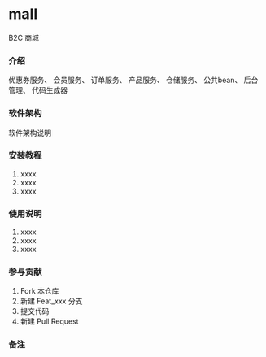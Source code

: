 # mall
B2C 商城
### 介绍
优惠券服务、
会员服务、
订单服务、
产品服务、
仓储服务、
公共bean、
后台管理、
代码生成器
### 软件架构
软件架构说明


### 安装教程

1.  xxxx
2.  xxxx
3.  xxxx

### 使用说明

1.  xxxx
2.  xxxx
3.  xxxx

### 参与贡献

1.  Fork 本仓库
2.  新建 Feat_xxx 分支
3.  提交代码
4.  新建 Pull Request


### 备注
    